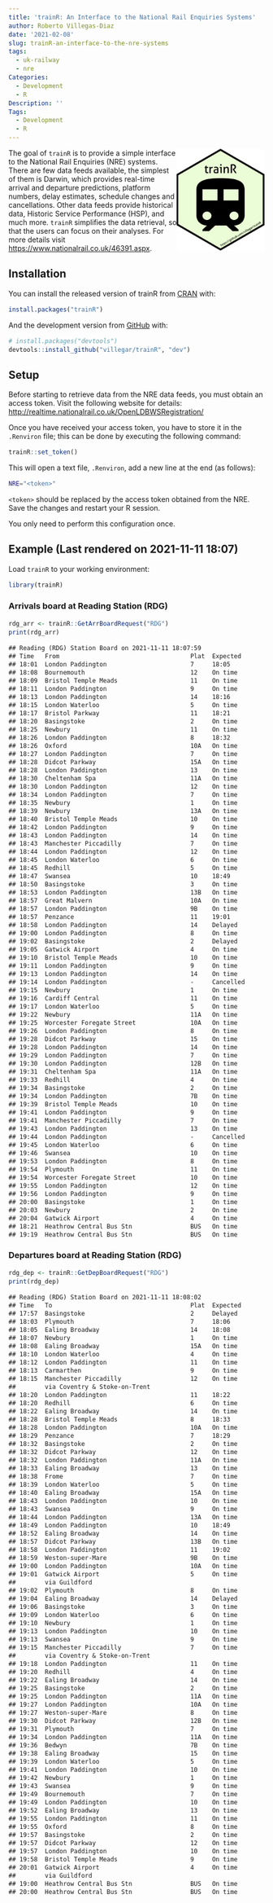 ```yaml
---
title: 'trainR: An Interface to the National Rail Enquiries Systems'
author: Roberto Villegas-Diaz
date: '2021-02-08'
slug: trainR-an-interface-to-the-nre-systems
tags:
  - uk-railway
  - nre
Categories:
  - Development
  - R
Description: ''
Tags:
  - Development
  - R
---
```


<img src="https://raw.githubusercontent.com/villegar/trainR/main/inst/images/logo.png" alt="logo" align="right" height=200px/>

The goal of `trainR` is to provide a simple interface to the 
National Rail Enquiries (NRE) systems. There are few data feeds 
available, the simplest of them is Darwin, which provides real-time 
arrival and departure predictions, platform numbers, delay estimates, 
schedule changes and cancellations. Other data feeds provide historical 
data, Historic Service Performance (HSP), and much more. `trainR` 
simplifies the data retrieval, so that the users can focus on their 
analyses. For more details visit 
https://www.nationalrail.co.uk/46391.aspx.

## Installation

You can install the released version of trainR from [CRAN](https://CRAN.R-project.org) with:

``` r
install.packages("trainR")
```

And the development version from [GitHub](https://github.com/) with:

``` r
# install.packages("devtools")
devtools::install_github("villegar/trainR", "dev")
```

## Setup
Before starting to retrieve data from the NRE data feeds, you must obtain an access token. 
Visit the following website for details: http://realtime.nationalrail.co.uk/OpenLDBWSRegistration/

Once you have received your access token, you have to store it in the `.Renviron` file; this can be 
done by executing the following command:


```r
trainR::set_token()
```

This will open a text file, `.Renviron`, add a new line at the end (as follows):

```bash
NRE="<token>"
```

`<token>` should be replaced by the access token obtained from the NRE. Save the changes and restart 
your R session.

You only need to perform this configuration once.

## Example (Last rendered on 2021-11-11 18:07)

Load `trainR` to your working environment:

```r
library(trainR)
```

### Arrivals board at Reading Station (RDG)


```r
rdg_arr <- trainR::GetArrBoardRequest("RDG")
print(rdg_arr)
```

```
## Reading (RDG) Station Board on 2021-11-11 18:07:59
## Time   From                                    Plat  Expected
## 18:01  London Paddington                       7     18:05
## 18:08  Bournemouth                             12    On time
## 18:09  Bristol Temple Meads                    11    On time
## 18:11  London Paddington                       9     On time
## 18:13  London Paddington                       14    18:16
## 18:15  London Waterloo                         5     On time
## 18:17  Bristol Parkway                         11    18:21
## 18:20  Basingstoke                             2     On time
## 18:25  Newbury                                 11    On time
## 18:26  London Paddington                       8     18:32
## 18:26  Oxford                                  10A   On time
## 18:27  London Paddington                       7     On time
## 18:28  Didcot Parkway                          15A   On time
## 18:28  London Paddington                       13    On time
## 18:30  Cheltenham Spa                          11A   On time
## 18:30  London Paddington                       12    On time
## 18:34  London Paddington                       7     On time
## 18:35  Newbury                                 1     On time
## 18:39  Newbury                                 13A   On time
## 18:40  Bristol Temple Meads                    10    On time
## 18:42  London Paddington                       9     On time
## 18:43  London Paddington                       14    On time
## 18:43  Manchester Piccadilly                   7     On time
## 18:44  London Paddington                       12    On time
## 18:45  London Waterloo                         6     On time
## 18:45  Redhill                                 5     On time
## 18:47  Swansea                                 10    18:49
## 18:50  Basingstoke                             3     On time
## 18:53  London Paddington                       13B   On time
## 18:57  Great Malvern                           10A   On time
## 18:57  London Paddington                       9B    On time
## 18:57  Penzance                                11    19:01
## 18:58  London Paddington                       14    Delayed
## 19:00  London Paddington                       8     On time
## 19:02  Basingstoke                             2     Delayed
## 19:05  Gatwick Airport                         4     On time
## 19:10  Bristol Temple Meads                    10    On time
## 19:11  London Paddington                       9     On time
## 19:13  London Paddington                       14    On time
## 19:14  London Paddington                       -     Cancelled
## 19:15  Newbury                                 1     On time
## 19:16  Cardiff Central                         11    On time
## 19:17  London Waterloo                         5     On time
## 19:22  Newbury                                 11A   On time
## 19:25  Worcester Foregate Street               10A   On time
## 19:26  London Paddington                       8     On time
## 19:28  Didcot Parkway                          15    On time
## 19:28  London Paddington                       14    On time
## 19:29  London Paddington                       7     On time
## 19:30  London Paddington                       12B   On time
## 19:31  Cheltenham Spa                          11A   On time
## 19:33  Redhill                                 4     On time
## 19:34  Basingstoke                             2     On time
## 19:34  London Paddington                       7B    On time
## 19:39  Bristol Temple Meads                    10    On time
## 19:41  London Paddington                       9     On time
## 19:41  Manchester Piccadilly                   7     On time
## 19:43  London Paddington                       13    On time
## 19:44  London Paddington                       -     Cancelled
## 19:45  London Waterloo                         6     On time
## 19:46  Swansea                                 10    On time
## 19:53  London Paddington                       8     On time
## 19:54  Plymouth                                11    On time
## 19:54  Worcester Foregate Street               10    On time
## 19:55  London Paddington                       12    On time
## 19:56  London Paddington                       9     On time
## 20:00  Basingstoke                             1     On time
## 20:03  Newbury                                 2     On time
## 20:04  Gatwick Airport                         4     On time
## 18:21  Heathrow Central Bus Stn                BUS   On time
## 19:19  Heathrow Central Bus Stn                BUS   On time
```

### Departures board at Reading Station (RDG)


```r
rdg_dep <- trainR::GetDepBoardRequest("RDG")
print(rdg_dep)
```

```
## Reading (RDG) Station Board on 2021-11-11 18:08:02
## Time   To                                      Plat  Expected
## 17:57  Basingstoke                             2     Delayed
## 18:03  Plymouth                                7     18:06
## 18:05  Ealing Broadway                         14    18:08
## 18:07  Newbury                                 1     On time
## 18:08  Ealing Broadway                         15A   On time
## 18:10  London Waterloo                         4     On time
## 18:12  London Paddington                       11    On time
## 18:13  Carmarthen                              9     On time
## 18:15  Manchester Piccadilly                   12    On time
##        via Coventry & Stoke-on-Trent           
## 18:20  London Paddington                       11    18:22
## 18:20  Redhill                                 6     On time
## 18:22  Ealing Broadway                         14    On time
## 18:28  Bristol Temple Meads                    8     18:33
## 18:28  London Paddington                       10A   On time
## 18:29  Penzance                                7     18:29
## 18:32  Basingstoke                             2     On time
## 18:32  Didcot Parkway                          12    On time
## 18:32  London Paddington                       11A   On time
## 18:33  Ealing Broadway                         13    On time
## 18:38  Frome                                   7     On time
## 18:39  London Waterloo                         5     On time
## 18:40  Ealing Broadway                         15A   On time
## 18:43  London Paddington                       10    On time
## 18:43  Swansea                                 9     On time
## 18:44  London Paddington                       13A   On time
## 18:49  London Paddington                       10    18:49
## 18:52  Ealing Broadway                         14    On time
## 18:57  Didcot Parkway                          13B   On time
## 18:58  London Paddington                       11    19:02
## 18:59  Weston-super-Mare                       9B    On time
## 19:00  London Paddington                       10A   On time
## 19:01  Gatwick Airport                         5     On time
##        via Guildford                           
## 19:02  Plymouth                                8     On time
## 19:04  Ealing Broadway                         14    Delayed
## 19:06  Basingstoke                             3     On time
## 19:09  London Waterloo                         6     On time
## 19:10  Newbury                                 1     On time
## 19:13  London Paddington                       10    On time
## 19:13  Swansea                                 9     On time
## 19:15  Manchester Piccadilly                   7     On time
##        via Coventry & Stoke-on-Trent           
## 19:18  London Paddington                       11    On time
## 19:20  Redhill                                 4     On time
## 19:22  Ealing Broadway                         14    On time
## 19:25  Basingstoke                             2     On time
## 19:25  London Paddington                       11A   On time
## 19:27  London Paddington                       10A   On time
## 19:27  Weston-super-Mare                       8     On time
## 19:30  Didcot Parkway                          12B   On time
## 19:31  Plymouth                                7     On time
## 19:34  London Paddington                       11A   On time
## 19:36  Bedwyn                                  7B    On time
## 19:38  Ealing Broadway                         15    On time
## 19:39  London Waterloo                         5     On time
## 19:41  London Paddington                       10    On time
## 19:42  Newbury                                 1     On time
## 19:43  Swansea                                 9     On time
## 19:49  Bournemouth                             7     On time
## 19:49  London Paddington                       10    On time
## 19:52  Ealing Broadway                         13    On time
## 19:55  London Paddington                       11    On time
## 19:55  Oxford                                  8     On time
## 19:57  Basingstoke                             2     On time
## 19:57  Didcot Parkway                          12    On time
## 19:57  London Paddington                       10    On time
## 19:58  Bristol Temple Meads                    9     On time
## 20:01  Gatwick Airport                         4     On time
##        via Guildford                           
## 19:00  Heathrow Central Bus Stn                BUS   On time
## 20:00  Heathrow Central Bus Stn                BUS   On time
```
